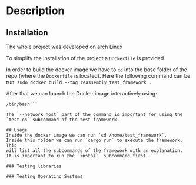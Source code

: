 # Description


## Installation
The whole project was developed on arch Linux

To simplify the installation of the project a `Dockerfile` is provided.

In order to build the docker image we have to `cd` into the base folder
of the repo (where the `Dockerfile` is located).
Here the following command can be run:
```sudo docker build --tag reassembly_test_framework .```

After that we can launch the Docker image interactively using:
```sudo docker run -i -t --network host reassembly_test_framework
/bin/bash```

The `--network host` part of the command is important for using the
`test-os` subcommand of the test framework.

## Usage
Inside the docker image we can run `cd /home/test_framework`.
Inside this folder we can run `cargo run` to execute the framework. This
will list all the subcommands of the framework with an explanation.
It is important to run the `install` subcommand first.

### Testing libraries

### Testing Operating Systems
